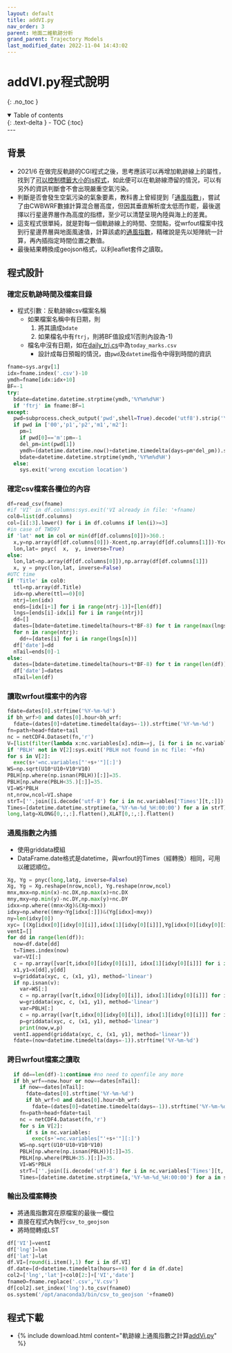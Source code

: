 ```yaml
---
layout: default
title: addVI.py
nav_order: 3
parent: 地面二維軌跡分析
grand_parent: Trajectory Models
last_modified_date: 2022-11-04 14:43:02
---
```


# addVI.py程式說明
{: .no_toc }

<details open markdown="block">
  <summary>
    Table of contents
  </summary>
  {: .text-delta }
- TOC
{:toc}
</details>
---

## 背景
- 2021/6 在做完反軌跡的CGI程式之後，思考應該可以再增加軌跡線上的屬性，找到了[可以控制標籤大小的js程式]()，如此便可以在軌跡線滯留的情況，可以有另外的資訊判斷會不會出現嚴重空氣污染。
- 判斷是否會發生空氣污染的氣象要素，教科書上曾經提到「[通風指數][VI]」，嘗試了由CWBWRF數據計算混合層高度，但因其垂直解析度太低而作罷，最後選擇以行星邊界層作為高度的指標，至少可以清楚呈現內陸與海上的差異。
- 這支程式很單純，就是對每一個軌跡線上的時間、空間點，從wrfout檔案中找到行星邊界層與地面風速值，計算該處的[通風指數][VI]，精確說是先以矩陣統一計算，再內插指定時間位置之數值。
- 最後結果轉換成geojson格式，以利leaflet套件之讀取。

## 程式設計
### 確定反軌跡時間及檔案目錄
- 程式引數：反軌跡線csv檔案名稱
  - 如果檔案名稱中有日期，則
    1. 將其讀成`bdate`
    1. 如果檔名中有`ftrj`，則將BF值設成1(否則內設為-1)
  - 檔名中沒有日期，如在[daily_trj.cs](https://sinotec2.github.io/Focus-on-Air-Quality/TrajModels/ftuv10/daily_traj_cs/)中為`today_marks.csv`
    - 設計成每日預報的情況，由`pwd`及`datetime`指令中得到時間的資訊

```python
fname=sys.argv[1]
idx=fname.index('.csv')-10
ymdh=fname[idx:idx+10]
BF=-1
try:
  bdate=datetime.datetime.strptime(ymdh,'%Y%m%d%H')
  if 'ftrj' in fname:BF=1
except:
  pwd=subprocess.check_output('pwd',shell=True).decode('utf8').strip('\n').split('/')[-1]
  if pwd in ['00','p1','p2','m1','m2']:
    pm=1
    if pwd[0]=='m':pm=-1
    del_pm=int(pwd[1])
    ymdh=(datetime.datetime.now()+datetime.timedelta(days=pm*del_pm)).strftime('%Y%m%d')+'12'
    bdate=datetime.datetime.strptime(ymdh,'%Y%m%d%H')
  else:
    sys.exit('wrong excution location')
```

### 確定csv檔案各欄位的內容

```python
df=read_csv(fname)
#if 'VI' in df.columns:sys.exit('VI already in file: '+fname)
col0=list(df.columns)
col=[i[:3].lower() for i in df.columns if len(i)>=3]
#in case of TWD97
if 'lat' not in col or min(df[df.columns[0]])>360.:
  x,y=np.array(df[df.columns[0]])-Xcent,np.array(df[df.columns[1]])-Ycent
  lon,lat= pnyc(  x,  y, inverse=True)
else:
  lon,lat=np.array(df[df.columns[0]]),np.array(df[df.columns[1]])
  x, y = pnyc(lon,lat, inverse=False)
#UTC time
if 'Title' in col0:
  ttl=np.array(df.Title)
  idx=np.where(ttl==0)[0]
  ntrj=len(idx)
  ends=[idx[i+1] for i in range(ntrj-1)]+[len(df)]
  lngs=[ends[i]-idx[i] for i in range(ntrj)]
  dd=[]
  dates=[bdate+datetime.timedelta(hours=t*BF-8) for t in range(max(lngs))]
  for n in range(ntrj):
    dd+=[dates[i] for i in range(lngs[n])]
  df['date']=dd
  nTail=ends[0]-1
else:
  dates=[bdate+datetime.timedelta(hours=t*BF-8) for t in range(len(df))]
  df['date']=dates
  nTail=len(df)
```

### 讀取wrfout檔案中的內容

```python
fdate=dates[0].strftime('%Y-%m-%d')
if bh_wrf>0 and dates[0].hour<bh_wrf:
  fdate=(dates[0]+datetime.timedelta(days=-1)).strftime('%Y-%m-%d')
fn=path+head+fdate+tail
nc = netCDF4.Dataset(fn,'r')
V=[list(filter(lambda x:nc.variables[x].ndim==j, [i for i in nc.variables])) for j in [1,2,3,4]]
if 'PBLH' not in V[2]:sys.exit('PBLH not found in nc file: '+fn)
for s in V[2]:
  exec(s+'=nc.variables["'+s+'"][:]')
WS=np.sqrt(U10*U10+V10*V10)
PBLH[np.where(np.isnan(PBLH))[:]]=35.
PBLH[np.where(PBLH<35.)[:]]=35.
VI=WS*PBLH
nt,nrow,ncol=VI.shape
strT=[''.join([i.decode('utf-8') for i in nc.variables['Times'][t,:]]) for t in range(nt)]
Times=[datetime.datetime.strptime(a,'%Y-%m-%d_%H:00:00') for a in strT]
long,latg=XLONG[0,:,:].flatten(),XLAT[0,:,:].flatten()
```

### 通風指數之內插
- 使用griddata模組
- DataFrame.date格式是datetime，與wrfout的Times（經轉換）相同，可用以確認順位。

```python
Xg, Yg = pnyc(long,latg, inverse=False)
Xg, Yg = Xg.reshape(nrow,ncol), Yg.reshape(nrow,ncol)
mnx,mxx=np.min(x)-nc.DX,np.max(x)+nc.DX
mny,mxy=np.min(y)-nc.DY,np.max(y)+nc.DY
idxx=np.where((mnx<Xg)&(Xg<mxx))
idxy=np.where((mny<Yg[idxx[:]])&(Yg[idxx]<mxy))
ny=len(idxy[0])
xyc= [(Xg[idxx[0][idxy[0][i]],idxx[1][idxy[0][i]]],Yg[idxx[0][idxy[0][i]],idxx[1][idxy[0][i]]]) for i in range(ny)]
ventI=[]
for dd in range(len(df)):
  now=df.date[dd]
  t=Times.index(now)
  var=VI[:]
  c = np.array([var[t,idxx[0][idxy[0][i]], idxx[1][idxy[0][i]]] for i in range(ny)])
  x1,y1=x[dd],y[dd]
  v=griddata(xyc, c, (x1, y1), method='linear')
  if np.isnan(v):
    var=WS[:]
    c = np.array([var[t,idxx[0][idxy[0][i]], idxx[1][idxy[0][i]]] for i in range(ny)])
    w=griddata(xyc, c, (x1, y1), method='linear')
    var=PBLH[:]
    c = np.array([var[t,idxx[0][idxy[0][i]], idxx[1][idxy[0][i]]] for i in range(ny)])
    p=griddata(xyc, c, (x1, y1), method='linear')
    print(now,w,p)
  ventI.append(griddata(xyc, c, (x1, y1), method='linear'))
  fdate=(now+datetime.timedelta(days=-1)).strftime('%Y-%m-%d')
```

### 跨日wrfout檔案之讀取

```python
  if dd==len(df)-1:continue #no need to openfile any more
  if bh_wrf==now.hour or now==dates[nTail]:
    if now==dates[nTail]:
      fdate=dates[0].strftime('%Y-%m-%d')
      if bh_wrf>0 and dates[0].hour<bh_wrf:
        fdate=(dates[0]+datetime.timedelta(days=-1)).strftime('%Y-%m-%d')
    fn=path+head+fdate+tail
    nc = netCDF4.Dataset(fn,'r')
    for s in V[2]:
      if s in nc.variables:
        exec(s+'=nc.variables["'+s+'"][:]')
    WS=np.sqrt(U10*U10+V10*V10)
    PBLH[np.where(np.isnan(PBLH))[:]]=35.
    PBLH[np.where(PBLH<35.)[:]]=35.
    VI=WS*PBLH
    strT=[''.join([i.decode('utf-8') for i in nc.variables['Times'][t,:]]) for t in range(nt)]
    Times=[datetime.datetime.strptime(a,'%Y-%m-%d_%H:00:00') for a in strT]
```

### 輸出及檔案轉換
- 將通風指數寫在原檔案的最後一欄位
- 直接在程式內執行`csv_to_geojson`
- 將時間轉成LST

```python
df['VI']=ventI
df['lng']=lon
df['lat']=lat
df.VI=[round(i.item(),1) for i in df.VI]
df.date=[d+datetime.timedelta(hours=+8) for d in df.date]
col2=['lng','lat']+col0[2:]+['VI','date']
fnameO=fname.replace('.csv','V.csv')
df[col2].set_index('lng').to_csv(fnameO)
os.system('/opt/anaconda3/bin/csv_to_geojson '+fnameO)
```

## 程式下載

- {% include download.html content="軌跡線上通風指數之計算[addVi.py](https://github.com/sinotec2/Focus-on-Air-Quality/blob/main/TrajModels/ftuv10/addVI.py)" %}

[VI]: <https://www2.gov.bc.ca/gov/content/environment/air-land-water/air/air-pollution/smoke-burning/ventilation-index#:~:text=The%20Ventilation%20Index%20is%20a,will%20mix%20into%20the%20air.> "通風指數(Ventilation Index, VI)：系指一個地區的平均風速、與其混合層高度之乘積。"